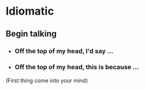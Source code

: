 # Idiomatic

## Begin talking

* ### Off the top of my head, I'd say ...

* ### Off the top of my head, this is because ...

(First thing come into your mind)